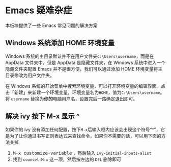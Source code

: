 # Emacs 疑难杂症

本板块提供了一些 Emacs 常见问题的解决方案

## Windows 系统添加 HOME 环境变量

Windows 系统的主目录默认并不在用户文件夹`C:\Users\username`，而是在 AppData 文件夹中，但是 AppData 是隐藏文件夹，在 Windows 系统中进入一个隐藏文件夹配置 Emacs 并不是很方便，我们可以通过添加 HOME 环境变量将主目录修改为用户文件夹。

在 Windows 系统的开始菜单中搜索环境变量，可以打开环境变量的编辑界面。点击「新建」来新建一个环境变量，环境变量名为`HOME`，值为`C:\Users\username`。将 `username` 替换为**你的**电脑用户名，设置完后一路确定退出即可。

## 解决 ivy 按下 M-x 显示 ^

如果你的 ivy 没有添加任何配置，按下`M-x`后输入框内应该会出现这个符号“^”，它是为了让你通过书写正则表达式来查找命令，如果你不需要的话，可以用下面的方法关掉

1. <kbd>M-x customize-variable</kbd> ，然后输入 `ivy-initial-inputs-alist`
2. 找到 `counsel-M-x` 这一项，然后按左边的 `DEL` 删除即可
